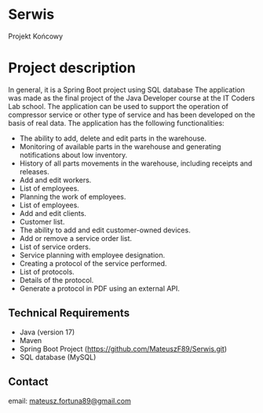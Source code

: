 # Serwis
Projekt Końcowy

# Project description
In general, it is a Spring Boot project using SQL database
The application was made as the final project of the Java Developer course at the IT Coders Lab school.
The application can be used to support the operation of compressor service or other type of service and has been developed on the basis of real data.
The application has the following functionalities:
- The ability to add, delete and edit parts in the warehouse.
- Monitoring of available parts in the warehouse and generating notifications about low inventory.
- History of all parts movements in the warehouse, including receipts and releases.
- Add and edit workers.
- List of employees.
- Planning the work of employees.
- List of employees.
- Add and edit clients.
- Customer list.
- The ability to add and edit customer-owned devices.
- Add or remove a service order list.
- List of service orders.
- Service planning with employee designation.
- Creating a protocol of the service performed.
- List of protocols.
- Details of the protocol.
- Generate a protocol in PDF using an external API.

## Technical Requirements
- Java (version 17)
- Maven 
- Spring Boot Project (https://github.com/MateuszF89/Serwis.git)
- SQL database (MySQL)

## Contact
email: mateusz.fortuna89@gmail.com




